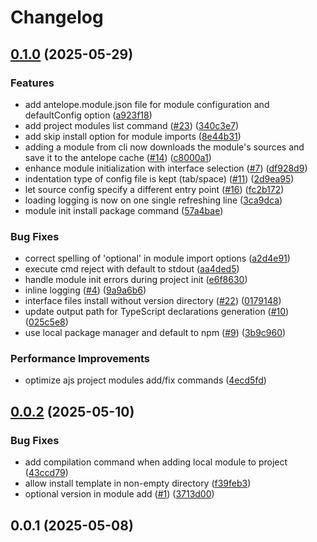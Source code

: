# Changelog

## [0.1.0](https://github.com/AntelopeJS/antelopejs/compare/v0.0.2...v0.1.0) (2025-05-29)

### Features

* add antelope.module.json file for module configuration and defaultConfig option ([a923f18](https://github.com/AntelopeJS/antelopejs/commit/a923f18d3a8ab960362b59448f1427b95b1977ea))
* add project modules list command ([#23](https://github.com/AntelopeJS/antelopejs/issues/23)) ([340c3e7](https://github.com/AntelopeJS/antelopejs/commit/340c3e7169f2c66432a43ed6da274c6bc5989962))
* add skip install option for module imports ([8e44b31](https://github.com/AntelopeJS/antelopejs/commit/8e44b3188ba8faeee7610858346acd6a95706ccf))
* adding a module from cli now downloads the module's sources and save it to the antelope cache ([#14](https://github.com/AntelopeJS/antelopejs/issues/14)) ([c8000a1](https://github.com/AntelopeJS/antelopejs/commit/c8000a12bf50763da5a0a77fd6a51a9b532e20d3))
* enhance module initialization with interface selection ([#7](https://github.com/AntelopeJS/antelopejs/issues/7)) ([df928d9](https://github.com/AntelopeJS/antelopejs/commit/df928d966ef4b3efb0c77dc0719c07b75202cad8))
* indentation type of config file is kept (tab/space) ([#11](https://github.com/AntelopeJS/antelopejs/issues/11)) ([2d9ea95](https://github.com/AntelopeJS/antelopejs/commit/2d9ea95df39a3b722191313a62303d0658abbd18))
* let source config specify a different entry point ([#16](https://github.com/AntelopeJS/antelopejs/issues/16)) ([fc2b172](https://github.com/AntelopeJS/antelopejs/commit/fc2b172282b01d8107b2c08b8f773646561c4e71))
* loading logging is now on one single refreshing line ([3ca9dca](https://github.com/AntelopeJS/antelopejs/commit/3ca9dcae3a80fa15d9aa583067d1db5cd2b65e8d))
* module init install package command ([57a4bae](https://github.com/AntelopeJS/antelopejs/commit/57a4baed9b5f73295261142f82c8fd2a259ea21a))

### Bug Fixes

* correct spelling of 'optional' in module import options ([a2d4e91](https://github.com/AntelopeJS/antelopejs/commit/a2d4e917e3c6e433d86f88ce2f3785e875dcbbeb))
* execute cmd reject with default to stdout ([aa4ded5](https://github.com/AntelopeJS/antelopejs/commit/aa4ded5c720a6e44693c73749617a6603e608114))
* handle module init errors during project init ([e6f8630](https://github.com/AntelopeJS/antelopejs/commit/e6f86309598f56110c70e9fd0fc29bf6b6366e81))
* inline logging ([#4](https://github.com/AntelopeJS/antelopejs/issues/4)) ([9a9a6b6](https://github.com/AntelopeJS/antelopejs/commit/9a9a6b6e39417dfc9c0b426e9050d1e46cdb241c))
* interface files install without version directory ([#22](https://github.com/AntelopeJS/antelopejs/issues/22)) ([0179148](https://github.com/AntelopeJS/antelopejs/commit/0179148b6333ed7d4097b3002557c9d182afdbc8))
* update output path for TypeScript declarations generation ([#10](https://github.com/AntelopeJS/antelopejs/issues/10)) ([025c5e8](https://github.com/AntelopeJS/antelopejs/commit/025c5e888081a91c9ff48087fef6e76ab3b2d213))
* use local package manager and default to npm ([#9](https://github.com/AntelopeJS/antelopejs/issues/9)) ([3b9c960](https://github.com/AntelopeJS/antelopejs/commit/3b9c960b6e447db31bec12513c37d58e468a911a))

### Performance Improvements

* optimize ajs project modules add/fix commands ([4ecd5fd](https://github.com/AntelopeJS/antelopejs/commit/4ecd5fdbf0daa60b793e3e03c8d155dec5907186))

## [0.0.2](https://github.com/AntelopeJS/antelopejs/compare/v0.0.1...v0.0.2) (2025-05-10)

### Bug Fixes

* add compilation command when adding local module to project ([43ccd79](https://github.com/AntelopeJS/antelopejs/commit/43ccd79348289a82492f5faf912e4537aed8e274))
* allow install template in non-empty directory ([f39feb3](https://github.com/AntelopeJS/antelopejs/commit/f39feb3f6babf9a52def52c2cd06f02d4fb88427))
* optional version in module add ([#1](https://github.com/AntelopeJS/antelopejs/issues/1)) ([3713d00](https://github.com/AntelopeJS/antelopejs/commit/3713d003eac0a549b7542d077a89cbf335570c8b))

## 0.0.1 (2025-05-08)
